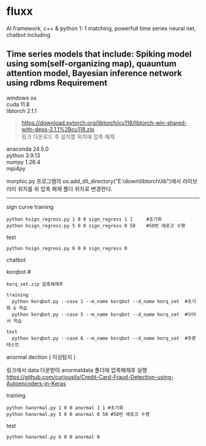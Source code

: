 # fluxx
AI framework, c++ &amp;  python 1: 1 matching, powerfull time series neural net, chatbot including

Time series models that include: Spiking model using som(self-organizing map), quauntum attention model, Bayesian inference network using rdbms
Requirement
----------------------------
windows os  
cuda 11.8  
libtorch 2.1.1  
>https://download.pytorch.org/libtorch/cu118/libtorch-win-shared-with-deps-2.1.1%2Bcu118.zip  
>링크 다운로드 후 설치할 위치에 압축 해제

anaconda 24.5.0  
python 3.9.13  
numpy 1.26.4  
mpi4py  
 
morphic.py 프로그램의 os.add_dll_directory("E:\\down\libtorch\lib")에서 라이브러리 위치를 위 압축 해제 폴더 위치로 변경한다.  

-----------------------------

sign curve 
  training
  
    python hsign_regress.py 1 0 0 sign_regress 1 1     #초기화
    python hsign_regress.py 5 0 0 sign_regress 0 50    #50번 에포크 수행
  test
  
    python hsign_regress.py 6 0 0 sign_regress 0


chatbot

  korqbot #
  
    korq_set.zip 압축해제후
    
    training
      python korqbot.py --case 1 --m_name korqbot --d_name korq_set  #초기화 & 학습
      python korqbot.py --case 5 --m_name korqbot --d_name korq_set  #이어서 학습
      
    test
      python korqbot.py --case 6 --m_name korqbot --d_name korq_set  #추론 테스트


anormal dection ( 이상탐지 )

링크에서 data 다운받아 anormaldata 폴더에 압축해제후 실행 https://github.com/curiousily/Credit-Card-Fraud-Detection-using-Autoencoders-in-Keras

  training
  
    python hanormal.py 1 0 0 anormal 1 1 #초기화
    python hanormal.py 5 0 0 anormal 0 50 #50번 에포크 수행

  test
  
    python hanormal.py 6 0 0 anormal 0 
